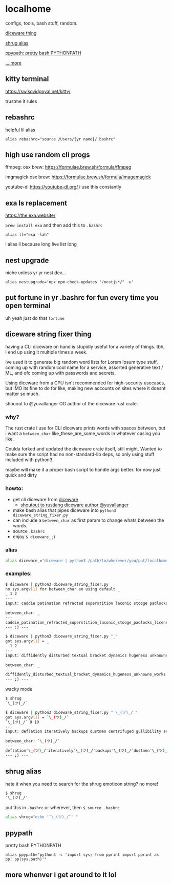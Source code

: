 # localhome 

configs, tools, bash stuff, random. 

[diceware thing](#diceware-string-fixer-thing)

[shrug alias](#shrug-alias)

[ppypath: pretty bash PYTHONPATH](#ppypath)

[... more](#more-whenver-i-get-around-to-it-lol)



## kitty terminal 

https://sw.kovidgoyal.net/kitty/

trustme it rules

## rebashrc 

helpful lil alias 

`alias rebashrc="source /Users/{yr name}/.bashrc"` 

## high use random cli progs

ffmpeg: 
  osx brew: https://formulae.brew.sh/formula/ffmpeg

imgmagick
  osx brew: https://formulae.brew.sh/formula/imagemagick

youtube-dl 
  https://youtube-dl.org/
  i use this constantly 


## exa ls replacement

https://the.exa.website/

`brew install exa` and then add this to `.bashrc` 
```
alias ll="exa -lah"
```
i alias ll because long live list long 


## nest upgrade 

niche unless yr  yr nest dev... 

```
alias nestupgrade='npx npm-check-updates "/nestjs*/" -u'
```

## put fortune in yr .bashrc for fun every time you open terminal

uh yeah just do that `fortune`

## diceware string fixer thing 

having a CLI diceware on hand is stupidly useful for a variety of things. tbh, I end up using it multiple times a week. 

Ive used it to generate big random word lists for Lorem Ipsum type stuff, coming up with random cool name for a service, assorted generative text / ML, and ofc coming up with passwords and secrets. 

Using diceware from a CPU isn't recommended for high-security usecases, but IMO its fine to do for like, making new accounts on sites where it doesnt matter so much.

shouout to @yuvallanger OG author of the diceware rust crate. 

### why?

The rust crate i use for CLI diceware prints words with spaces between, but i want a `between_char` like_these_are_some_words in whatever casing you like.

Coulda forked and updated the diceware crate itself, still might. Wanted to make sure the script had no non-standard-lib deps, so only using stuff included with python3. 

maybe will make it a proper bash script to handle args better.  for now just quick and dirty

### howto: 

- get cli diceware from [diceware](https://crates.io/crates/diceware)
  - [shoutout to rustlang diceware author @yuvallanger](https://github.com/yuvallanger/rusty-diceware)
- make bash alias that pipes diceware into `python3 diceware_string_fixer.py`
- can include a `between_char` as first param to change whats between the words.
- source `.bashrc`
- enjoy `$ diceware_` ;)

### alias 


``` bash
alias diceware_="diceware | python3 /path/to/wherever/you/put/localhome/diceware_string_fixer.py '_'"
```


### examples:

``` bash
$ diceware | python3 diceware_string_fixer.py 
no sys.argv[1] for between_char so using default _
_ 1 2
---
input: caddie patination refracted superstition laconic stooge padlocks licensees 
 
between_char: _ 
---
caddie_patination_refracted_superstition_laconic_stooge_padlocks_licensees
--- :) ---
```

``` bash
$ diceware | python3 diceware_string_fixer.py "_"
got sys.argv[1] = _
_ 1 2
---
input: diffidently disturbed textual bracket dynamics hugeness unknowns works 
 
between_char: _ 
---
diffidently_disturbed_textual_bracket_dynamics_hugeness_unknowns_works
--- ;) ---

```

wacky mode 
``` bash
$ shrug
¯\_(ツ)_/¯

$ diceware | python3 diceware_string_fixer.py "¯\_(ツ)_/¯"
got sys.argv[1] = ¯\_(ツ)_/¯
¯\_(ツ)_/¯ 9 10
---
input: deflation iteratively backups dustmen centrifuged gullibility answered percentage 
 
between_char: ¯\_(ツ)_/¯ 
---
deflation¯\_(ツ)_/¯iteratively¯\_(ツ)_/¯backups¯\_(ツ)_/¯dustmen¯\_(ツ)_/¯centrifuged¯\_(ツ)_/¯gullibility¯\_(ツ)_/¯answered¯\_(ツ)_/¯percentage
--- ;) ---
```

## shrug alias

hate it when you need to search for the shrug emoticon string? no more!

``` bash
$ shrug
¯\_(ツ)_/¯
```

put this in `.bashrc` or wherever, then `$ source .bashrc` 

``` bash
alias shrug="echo '¯\_(ツ)_/¯' "
```


## ppypath

pretty bash PYTHONPATH 


```
alias ppypath="python3 -c 'import sys; from pprint import pprint as pp; pp(sys.path)'"
```


## more whenver i get around to it lol
